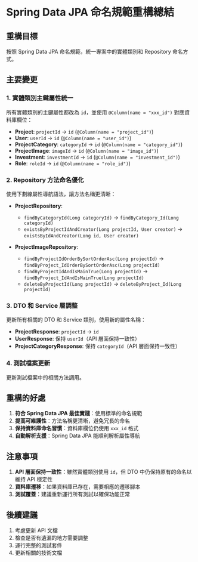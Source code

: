 # Spring Data JPA 命名規範重構總結

## 重構目標

按照 Spring Data JPA 命名規範，統一專案中的實體類別和 Repository 命名方式。

## 主要變更

### 1. 實體類別主鍵屬性統一

所有實體類別的主鍵屬性都改為 `id`，並使用 `@Column(name = "xxx_id")` 對應資料庫欄位：

-   **Project**: `projectId` → `id` (`@Column(name = "project_id")`)
-   **User**: `userId` → `id` (`@Column(name = "user_id")`)
-   **ProjectCategory**: `categoryId` → `id` (`@Column(name = "category_id")`)
-   **ProjectImage**: `imageId` → `id` (`@Column(name = "image_id")`)
-   **Investment**: `investmentId` → `id` (`@Column(name = "investment_id")`)
-   **Role**: `roleId` → `id` (`@Column(name = "role_id")`)

### 2. Repository 方法命名優化

使用下劃線屬性導航語法，讓方法名稱更清晰：

-   **ProjectRepository**:

    -   `findByCategoryId(Long categoryId)` → `findByCategory_Id(Long categoryId)`
    -   `existsByProjectIdAndCreator(Long projectId, User creator)` → `existsByIdAndCreator(Long id, User creator)`

-   **ProjectImageRepository**:
    -   `findByProjectIdOrderBySortOrderAsc(Long projectId)` → `findByProject_IdOrderBySortOrderAsc(Long projectId)`
    -   `findByProjectIdAndIsMainTrue(Long projectId)` → `findByProject_IdAndIsMainTrue(Long projectId)`
    -   `deleteByProjectId(Long projectId)` → `deleteByProject_Id(Long projectId)`

### 3. DTO 和 Service 層調整

更新所有相關的 DTO 和 Service 類別，使用新的屬性名稱：

-   **ProjectResponse**: `projectId` → `id`
-   **UserResponse**: 保持 `userId`（API 層面保持一致性）
-   **ProjectCategoryResponse**: 保持 `categoryId`（API 層面保持一致性）

### 4. 測試檔案更新

更新測試檔案中的相關方法調用。

## 重構的好處

1. **符合 Spring Data JPA 最佳實踐**：使用標準的命名規範
2. **提高可維護性**：方法名稱更清晰，避免冗長的命名
3. **保持資料庫命名習慣**：資料庫欄位仍使用 `xxx_id` 格式
4. **自動解析支援**：Spring Data JPA 能順利解析屬性導航

## 注意事項

1. **API 層面保持一致性**：雖然實體類別使用 `id`，但 DTO 中仍保持原有的命名以維持 API 穩定性
2. **資料庫遷移**：如果資料庫已存在，需要相應的遷移腳本
3. **測試覆蓋**：建議重新運行所有測試以確保功能正常

## 後續建議

1. 考慮更新 API 文檔
2. 檢查是否有遺漏的地方需要調整
3. 運行完整的測試套件
4. 更新相關的技術文檔
